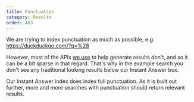 ```yaml
---
title: Punctuation
category: Results
order: 483
---
```


<p>
    We are trying to index punctuation as much as possible, e.g.
    <a href="https://duckduckgo.com/?q=%28">https://duckduckgo.com/?q=%28</a>
</p>

<p>
    However, most of the APIs
    <a href="/results/sources">we use</a> to help generate
    results don't, and so it can be a bit sparse in that regard. That's why in the
    example search you don't see any traditional looking results below our Instant
    Answer box.
</p>

<p>
    Our Instant Answer index does index full punctuation. As it is built out
    further, more and more searches with punctuation should return relevant
    results.
</p>